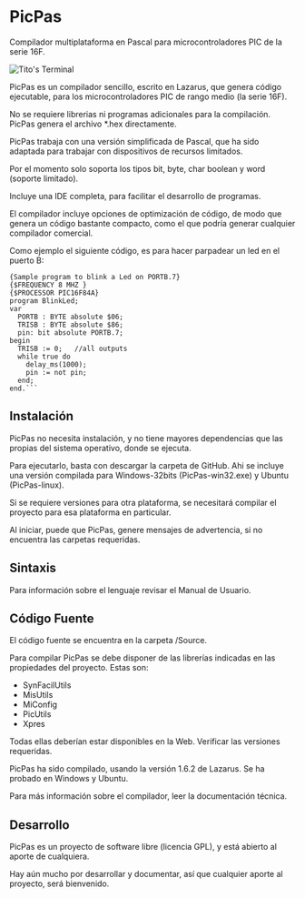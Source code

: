 PicPas
======
Compilador multiplataforma en Pascal para microcontroladores PIC de la serie 16F. 

![Tito's Terminal](http://blog.pucp.edu.pe/blog/tito/wp-content/uploads/sites/610/2017/04/Sin-título.png "Título de la imagen")

PicPas es un compilador sencillo, escrito en Lazarus, que genera código ejecutable, para los microcontroladores PIC de rango medio (la serie 16F).

No se requiere librerias ni programas adicionales para la compilación. PicPas genera el archivo *.hex directamente.

PicPas trabaja con una versión simplificada de Pascal, que ha sido adaptada para trabajar con dispositivos de recursos limitados. 

Por el momento solo soporta los tipos bit, byte, char boolean y word (soporte limitado). 

Incluye una IDE completa, para facilitar el desarrollo de programas.

El compilador incluye opciones de optimización de código, de modo que genera un código bastante compacto, como el que podría generar cualquier compilador comercial.

Como ejemplo el siguiente código, es para hacer parpadear un led en el puerto B:

```
{Sample program to blink a Led on PORTB.7}
{$FREQUENCY 8 MHZ }
{$PROCESSOR PIC16F84A}
program BlinkLed;
var
  PORTB : BYTE absolute $06;
  TRISB : BYTE absolute $86;
  pin: bit absolute PORTB.7;
begin                          
  TRISB := 0;   //all outputs
  while true do
    delay_ms(1000);
    pin := not pin;
  end;
end.```
```

## Instalación

PicPas no necesita instalación, y no tiene mayores dependencias que las propias del sistema operativo, donde se ejecuta.

Para ejecutarlo, basta con descargar la carpeta de GitHub. Ahi se incluye una versión compilada para Windows-32bits (PicPas-win32.exe) y Ubuntu (PicPas-linux).

Si se requiere versiones para otra plataforma, se necesitará compilar  el proyecto para esa plataforma en particular.

Al iniciar, puede que PicPas, genere mensajes de advertencia, si no encuentra las carpetas requeridas.

## Sintaxis

Para información sobre el lenguaje revisar el Manual de Usuario.

## Código Fuente

El código fuente se encuentra en la carpeta /Source.

Para compilar PicPas se debe disponer de las librerías indicadas en las propiedades del proyecto. Estas son:

* SynFacilUtils
* MisUtils
* MiConfig
* PicUtils 
* Xpres 

Todas ellas deberían estar disponibles en la Web. Verificar las versiones requeridas.

PicPas ha sido compilado, usando la versión 1.6.2 de Lazarus. Se ha probado en Windows y Ubuntu.

Para más información sobre el compilador, leer la documentación técnica.

## Desarrollo

PicPas es un proyecto de software libre (licencia GPL), y está abierto al aporte de cualquiera. 

Hay aún mucho por desarrollar y documentar, así que cualquier aporte al proyecto, será bienvenido.